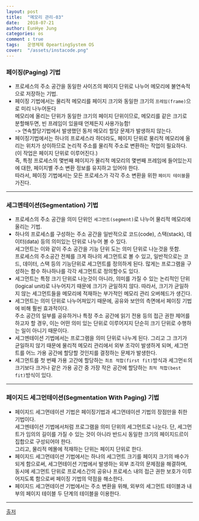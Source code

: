 ```yaml
---
layout: post
title:  "메모리 관리-03"
date:   2018-07-21
author: EunHye Jung
categories: os
comment : true
tags:	운영체제 OpeartingSystem OS
cover:  "/assets/instacode.png"
--- 
```

   
   
### 페이징(Paging) 기법       
   
* 프로세스의 주소 공간을 동일한 사이즈의 페이지 단위로 나누어 메모리에 불연속적으로 저장하는 기법.  
* 페이징 기법에서는 물리적 메모리를 페이지 크기와 동일한 크기의 `프레임(frame)`으로 미리 나누어둔다  
메모리에 올리는 단위가 동일한 크기의 페이지 단위이므로, 메모리를 같은 크기로 분할해두면, 빈 프레임이 있을때 언제든지 사용가능함!  
-> 연속할당기법에서 발생했던 동저 메모리 할당 문제가 발생하지 않는다.  
* 페이징기법에서는 하나의 프로세스라 하더라도, 페이지 단위로 물리적 메모리에 올리는 위치가 상이하므로 논리적 주소를 물리적 주소로 변환하는 작업이 필요하다. (이 작업은 페이지 단위로 이루어진다.)   
즉, 특정 프로세스의 몇번째 페이지가 물리적 메모리의 몇번째 프레임에 들어있는지에 대한, 페이지별 주소 변환 정보를 유지하고 있어야 한다.  
따라서, 페이징 기법에서는 모든 프로세스가 각각 주소 변환을 위한 `페이지 테이블`을 가진다.  
   
   
- - -   
    
    
### 세그멘테이션(Segmentation) 기법   
  
* 프로세스의 주소 공간을 의미 단위인 `세그먼트(segment)`로 나누어 물리적 메모리에 올리는 기법.  
* 하나의 프로세스를 구성하는 주소 공간을 일반적으로 코드(code), 스택(stack), 데이터(data) 등의 의미있는 단위로 나누어 볼 수 있다.  
세그먼트는 이와 같이 주소 공간을 기능 단위 도는 의미 단위로 나눈것을 뜻함.  
프로세스의 주소공간 전체를 크게 하나의 세그먼트로 볼 수 있고, 일반적으로는 코드, 데이터, 스택 등의 기능단위로 세그먼트를 정의하게 된다. 많게는 프로그램을 구성하는 함수 하나하나를 각각 세그먼트로 정의할수도 있다.  
* 세그먼트는 특정 크기 단위로 나눈것이 아니라, 의미를 가질 수 있는 논리적인 단위(logical unit)로 나누어지기 때문에 크기가 균일하지 않다. 따라서, 크기가 균일하지 않는 세그먼트들을 메모리에 적재하는 부가적인 메모리 관리 오버헤드가 생긴다.  
* 세그먼트는 의미 단위로 나누어져있기 때문에, 공유와 보안의 측면에서 페이징 기법에 비해 훨씬 효과적이다.  
  주소 공간의 일부를 공유하거나 특정 주소 공간에 읽기 전용 등의 접근 권한 제어를 하고자 할 경우, 이는 어떤 의미 있는 단위로 이루어지지 단순히 크기 단위로 수행하는 일이 아니기 때문이다.  
* 세그멘테이션 기법에서는 프로그램을 의미 단위로 나누게 된다. 그리고 그 크기가 균일하지 않기 때문에 물리적 메모리 관리에서 외부 조각이 발생하게 되며, 세그먼트를 어느 가용 공간에 할당할 것인지를 결정하는 문제가 발생한다.   
* 세그먼트를 첫 번째 가용 고간에 할당하는 `최초 적합(first fit)`방식과 세그먼ㅌ의 크기보다 크거나 같은 가용 공간 중 가장 작은 공간에 할당하는 `최적 적합(best fit)`방식이 있다.   

   
   
- - -   
    
    
### 페이지드 세그먼테이션(Segmentation With Paging) 기법   
     
* 페이지드 세그먼테이션 기법은 페이징기법과 세그먼테이션 기법의 장점만을 취한 기법이다.  
  세그멘테이션 기법에서처럼 프로그램을 의미 단위의 세그먼트로 나눈다. 단, 세그먼트가 임의의 길이를 가질 수 있는 것이 아니라 반드시 동일한 크기의 페이지드르이 집합으로 구성되어야 한다.  
  그리고, 물리적 메몰에 적재하는 단위는 페이지 단위로 한다.  
* 페이지드 세그먼테이션 기법에서는 하나의 세그먼트 크기를 페이지 크기의 배수가 되게 함으로써, 세그먼테이션 기법에서 발생하는 외부 조각의 문제점을 해결하며, 동시에 세그먼트 단위로 프로세스간의 공유나 프로세스 내의 접근 권한 보호가 이루어지도록 함으로써 페이징 기법의 약점을 해소한다.  
* 페이지드 세그먼테이션 기법에서는 주소 변환을 위해, 외부의 세그먼트 테이블과 내부의 페이지 테이블 두 단계의 테이블을 이용한다.  
   
   
     
- - -  
    
[출저](https://book.naver.com/bookdb/book_detail.nhn?bid=4392911)  
   
     
     

